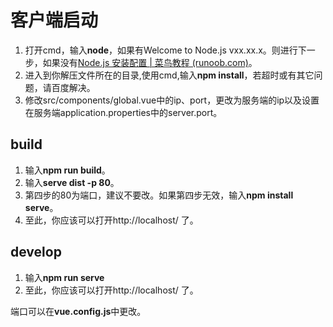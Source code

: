 # 客户端启动

1. 打开cmd，输入**node**，如果有Welcome to Node.js vxx.xx.x。则进行下一步，如果没有[Node.js 安装配置 | 菜鸟教程 (runoob.com)](https://www.runoob.com/nodejs/nodejs-install-setup.html)。
2. 进入到你解压文件所在的目录,使用cmd,输入**npm install**，若超时或有其它问题，请百度解决。
3. 修改src/components/global.vue中的ip、port，更改为服务端的ip以及设置在服务端application.properties中的server.port。

## build

1. 输入**npm run build**。
2. 输入**serve dist -p 80**。
3. 第四步的80为端口，建议不要改。如果第四步无效，输入**npm install serve**。
4. 至此，你应该可以打开http://localhost/ 了。

## develop

1. 输入**npm run serve**
2. 至此，你应该可以打开http://localhost/ 了。

端口可以在**vue.config.js**中更改。

